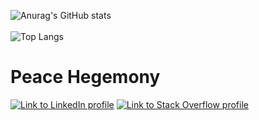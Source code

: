 ![Anurag's GitHub stats](https://github-readme-stats.vercel.app/api?username=Tornacyclo&count_private=true&show_icons=true&title_color=0F52BA&text_color=0F52BA&icon_color=0F52BA&border_color=0F52BA&border_radius=5)
<br>
<br>
![Top Langs](https://github-readme-stats.vercel.app/api/top-langs/?username=Tornacyclo&langs_count=10)


# Peace Hegemony

[![Link to LinkedIn profile](https://img.shields.io/badge/-LinkedIn-black.svg?style=flat-square&logo=linkedin&colorB=555)](https://linkedin.com/in/yourusername)
[![Link to Stack Overflow profile](https://img.shields.io/badge/-Stack%20Overflow-FE7A16.svg?style=flat-square&logo=stack-overflow&colorB=FE7A16)](https://stackoverflow.com/users/yourid)
